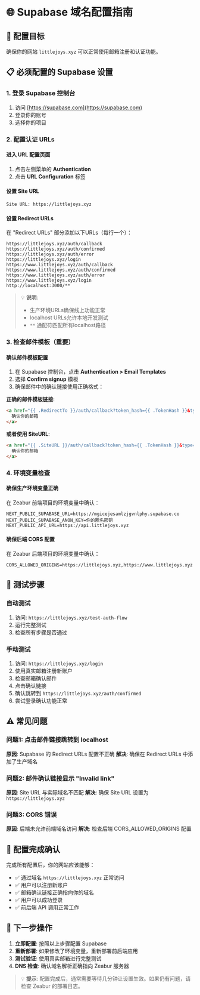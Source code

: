 # 🌐 Supabase 域名配置指南

## 🎯 配置目标
确保你的网站 `littlejoys.xyz` 可以正常使用邮箱注册和认证功能。

## 📋 必须配置的 Supabase 设置

### 1. 登录 Supabase 控制台
1. 访问 [https://supabase.com](https://supabase.com)
2. 登录你的账号
3. 选择你的项目

### 2. 配置认证 URLs

#### 进入 URL 配置页面
1. 点击左侧菜单的 **Authentication**
2. 点击 **URL Configuration** 标签

#### 设置 Site URL
```
Site URL: https://littlejoys.xyz
```

#### 设置 Redirect URLs
在 "Redirect URLs" 部分添加以下URLs（每行一个）：
```
https://littlejoys.xyz/auth/callback
https://littlejoys.xyz/auth/confirmed
https://littlejoys.xyz/auth/error
https://littlejoys.xyz/login
https://www.littlejoys.xyz/auth/callback
https://www.littlejoys.xyz/auth/confirmed
https://www.littlejoys.xyz/auth/error
https://www.littlejoys.xyz/login
http://localhost:3000/**
```

> 💡 **说明**: 
> - 生产环境URLs确保线上功能正常
> - localhost URLs允许本地开发测试
> - `**` 通配符匹配所有localhost路径

### 3. 检查邮件模板（重要）

#### 确认邮件模板配置
1. 在 Supabase 控制台，点击 **Authentication > Email Templates**
2. 选择 **Confirm signup** 模板
3. 确保邮件中的确认链接使用正确格式：

**正确的邮件模板链接**:
```html
<a href="{{ .RedirectTo }}/auth/callback?token_hash={{ .TokenHash }}&type=signup">
  确认你的邮箱
</a>
```

**或者使用 SiteURL**:
```html
<a href="{{ .SiteURL }}/auth/callback?token_hash={{ .TokenHash }}&type=signup">
  确认你的邮箱
</a>
```

### 4. 环境变量检查

#### 确保生产环境变量正确
在 Zeabur 前端项目的环境变量中确认：
```env
NEXT_PUBLIC_SUPABASE_URL=https://mgicejesamlzjgvnlphy.supabase.co
NEXT_PUBLIC_SUPABASE_ANON_KEY=你的匿名密钥
NEXT_PUBLIC_API_URL=https://api.littlejoys.xyz
```

#### 确保后端 CORS 配置
在 Zeabur 后端项目的环境变量中确认：
```env
CORS_ALLOWED_ORIGINS=https://littlejoys.xyz,https://www.littlejoys.xyz
```

## 🧪 测试步骤

### 自动测试
1. 访问: `https://littlejoys.xyz/test-auth-flow`
2. 运行完整测试
3. 检查所有步骤是否通过

### 手动测试
1. 访问: `https://littlejoys.xyz/login`
2. 使用真实邮箱注册新账户
3. 检查邮箱确认邮件
4. 点击确认链接
5. 确认跳转到 `https://littlejoys.xyz/auth/confirmed`
6. 尝试登录确认功能正常

## ⚠️ 常见问题

### 问题1: 点击邮件链接跳转到 localhost
**原因**: Supabase 的 Redirect URLs 配置不正确
**解决**: 确保在 Redirect URLs 中添加了生产域名

### 问题2: 邮件确认链接显示 "Invalid link"
**原因**: Site URL 与实际域名不匹配
**解决**: 确保 Site URL 设置为 `https://littlejoys.xyz`

### 问题3: CORS 错误
**原因**: 后端未允许前端域名访问
**解决**: 检查后端 CORS_ALLOWED_ORIGINS 配置

## 🚀 配置完成确认

完成所有配置后，你的网站应该能够：
- ✅ 通过域名 `https://littlejoys.xyz` 正常访问
- ✅ 用户可以注册新账户
- ✅ 邮箱确认链接正确指向你的域名
- ✅ 用户可以成功登录
- ✅ 前后端 API 调用正常工作

## 🔧 下一步操作

1. **立即配置**: 按照以上步骤配置 Supabase
2. **重新部署**: 如果修改了环境变量，重新部署前后端应用
3. **测试验证**: 使用真实邮箱进行完整测试
4. **DNS 检查**: 确认域名解析正确指向 Zeabur 服务器

> 💡 **提示**: 配置完成后，通常需要等待几分钟让设置生效。如果仍有问题，请检查 Zeabur 的部署日志。 